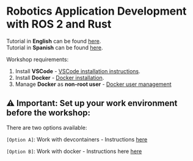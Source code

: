 # Robotics Application Development with ROS 2 and Rust

Tutorial in **English** can be found [here](./tutorials/english_tutorial/ROS2%20Rust%20workshop.md).
</br>
Tutorial in **Spanish** can be found [here](./tutorials/spanish_tutorial/ROS2%20Rust%20workshop.md).

Workshop requirements:
 1. Install **VSCode** - [VSCode installation instructions](https://code.visualstudio.com/docs/setup/linux).
 2. Install **Docker** - [Docker installation](https://docs.docker.com/engine/install/ubuntu/).
 3. Manage **Docker** as **non-root user** - [Docker user management](https://docs.docker.com/engine/install/linux-postinstall/)

 ## ⚠️ Important: Set up your work environment before the workshop:

There are two options available:

`[Option A]`: Work with devcontainers - Instructions [here](./ROS2%20Rust%20workshop%20devcontainer.md)

`[Option B]`: Work with docker - Instructions here [here](./ROS2%20Rust%20workshop%20docker.md)






